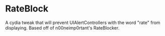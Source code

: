 # RateBlock
A cydia tweak that will prevent UIAlertControllers with the word "rate" from displaying. Based off of n00neimp0rtant's RateBlocker.
